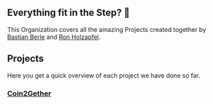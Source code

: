 ## Everything fit in the Step? 👋

This Organization covers all the amazing Projects created together by [Bastian Berle](https://github.com/Irish-77) and [Ron Holzapfel](https://github.com/Ronho).

## Projects
Here you get a quick overview of each project we have done so far.

### [Coin2Gether](https://github.com/C2G-BR/Coin2Gether)
